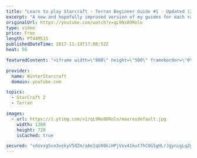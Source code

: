 ```yaml
---
title: "Learn to play Starcraft - Terran Beginner Guide #1 - Updated (2017 LOTV)"
excerpt: "A new and hopefully improved version of my guides for each race where I go over as many basics as possible while doing it live :)  I strongly believe that a super structured guide style is not very helpful compared to watching/playing the game actively.  Feedback is greatly appreciated. -- Watch live"
originalUrl: https://youtube.com/watch?v=qL9Ns0ORolo
type: video
price: Free
length: PT44M51S
publishedDateTime: 2017-11-19T17:08:52Z
heat: 56

featuredContent: "<iframe width=\"800\" height=\"500\" frameborder=\"0\" src=\"https://www.youtube.com/embed/qL9Ns0ORolo\" allow=\"accelerometer; autoplay; encrypted-media; gyroscope; picture-in-picture\" allowfullscreen></iframe>"

provider:
  name: WinterStarcraft
  domain: youtube.com

topics:
  - StarCraft 2
  - Terran

images:
  - url: https://i.ytimg.com/vi/qL9Ns0ORolo/maxresdefault.jpg
    width: 1280
    height: 720
    isCached: true

secured: "vdxvxgSvo3vekyV58Zm/aAeIqUX0kiHPjVov41kut7hCOG5gHLrJgynigLqZgocauWzeUSGynosmXL3uLxJpmBIToAXmGPS+kmoKhT2Y/1uDsOUBCYUSQm9q4VKRX0nPjKszpTYn7hwZXi81oCkwwHYpx2k9NgxuUIjkEe/uP70jWd1b8FqE16mYNSPh5TWHC2T9mLo4BHoZ31neCWDPiRomzJTBBwSTR3/fwlcYLz9pHkJSRwHjfMHhdOJZvjsPRxQubhrf97aVoSOJoN0PqHZZW5jxrBZ6oFGEBiOjpHHmU5gwBt7GCDjewKAySR3xqfzBeTeA6z0/AK+FyHoNBofsP9pBmmyko8k98TH9OAbqpdLy8bzDIMJ8dyc99RFt469n478O6BRUNDHVJe1PnsSug3YlD1TQEQcxFgktaeQrx3KukNCLvOc8Idm/1HTp;sdZXvUV8fmQxJkgdwgYQfA=="
---
```


